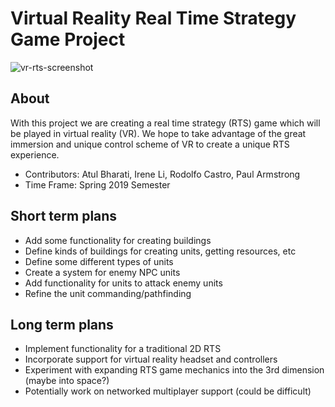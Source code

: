 # Virtual Reality Real Time Strategy Game Project

![vr-rts-screenshot](https://i.imgur.com/4XiHR5o.png)

## About

With this project we are creating a real time strategy (RTS) game which will be played in virtual reality (VR). We hope to take advantage of the great immersion and unique control scheme of VR to create a unique RTS experience.

* Contributors: Atul Bharati, Irene Li, Rodolfo Castro, Paul Armstrong
* Time Frame: Spring 2019 Semester

## Short term plans

* Add some functionality for creating buildings
* Define kinds of buildings for creating units, getting resources, etc
* Define some different types of units
* Create a system for enemy NPC units
* Add functionality for units to attack enemy units
* Refine the unit commanding/pathfinding

## Long term plans

* Implement functionality for a traditional 2D RTS
* Incorporate support for virtual reality headset and controllers
* Experiment with expanding RTS game mechanics into the 3rd dimension (maybe into space?)
* Potentially work on networked multiplayer support (could be difficult)

